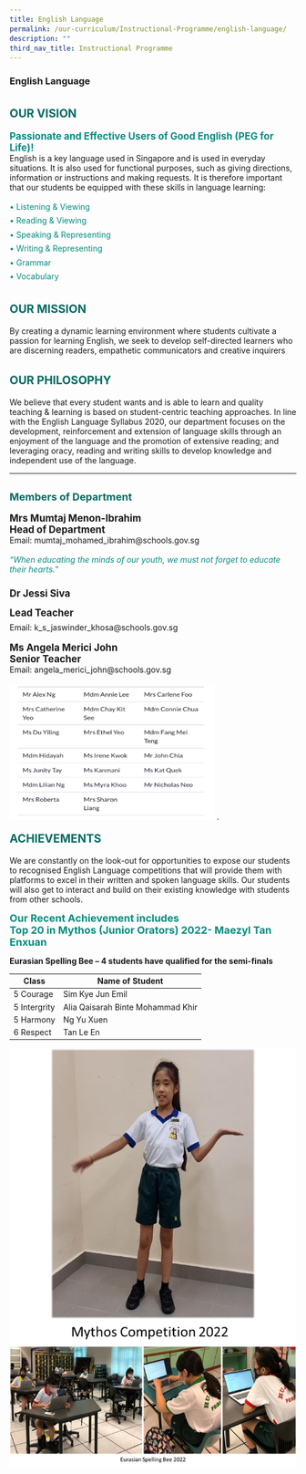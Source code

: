 ```yaml
---
title: English Language
permalink: /our-curriculum/Instructional-Programme/english-language/
description: ""
third_nav_title: Instructional Programme
---
```

### **English Language**

<b style="color:#016C62; font-size:20px; line-height: 3;">OUR VISION</b><br>
<b style="color:#038C7F; font-size:17px; ">Passionate and Effective Users of Good English (PEG for Life)!</b><br>
English is a key language used in Singapore and is used in everyday situations. It is also used for functional purposes, such as giving directions, information or instructions and making requests. It is therefore important that our students be equipped with these skills in language learning: 

<p style="color:#038C7F; line-height: 1.75;">
•	Listening & Viewing <br>
•	Reading & Viewing<br>
•	Speaking & Representing<br>
•	Writing & Representing<br>
•	Grammar<br>
•	Vocabulary<br>

<b style="color:#016C62; font-size:20px; line-height: 3;">OUR MISSION</b><br>
By creating a dynamic learning environment where students cultivate a passion for learning English, we seek to develop self-directed learners who are discerning readers, empathetic communicators and creative inquirers<br>

<b style="color:#016C62; font-size:20px; line-height: 3;">OUR PHILOSOPHY</b><br>
We believe that every student wants and is able to learn and quality teaching & learning is based on student-centric teaching approaches. In line with the English Language Syllabus 2020, our department focuses on the development, reinforcement and extension of language skills through an enjoyment of the language and the promotion of extensive reading; and leveraging oracy, reading and writing skills to develop knowledge and independent use of the language.
<hr>
<b style="color:#016C62; font-size:18px; line-height: 3;">Members of Department</b><br>
<b style="font-size:17px;">Mrs Mumtaj Menon-Ibrahim<br>Head of Department</b><br>
Email: mumtaj_mohamed_ibrahim@schools.gov.sg<br><br>
<i style="color:#038C7F;">“When educating the minds of our youth, we must not forget to educate their hearts.”</i><br><br>
<b style="font-size:17px; line-height:2;">Dr Jessi Siva<br>Lead Teacher</b><br>
Email: k_s_jaswinder_khosa@schools.gov.sg<br><br>
<b style="font-size:17px;">Ms Angela Merici John<br>Senior Teacher</b><br>
Email: angela_merici_john@schools.gov.sg

<img src="/images/English.png" alt="english" style="width:360px;height:240px;margin-top:15px;">
.
<br><b style="color:#016C62; font-size:20px; line-height: 3;">ACHIEVEMENTS</b><br>
We are constantly on the look-out for opportunities to expose our students to recognised English Language competitions that will provide them with platforms to excel in their written and spoken language skills. Our students will also get to interact and build on their existing knowledge with students from other schools.

<b style="color:#038C7F; font-size:18px; ">Our Recent Achievement includes <br>
Top 20 in Mythos (Junior Orators) 2022- Maezyl Tan Enxuan</b>

	
**Eurasian Spelling Bee – 4 students have qualified for the semi-finals**

| Class | Name of Student |
| -------- | -------- | 
| 5 Courage     | Sim Kye Jun Emil     |
| 5 Intergrity | Alia Qaisarah Binte Mohammad Khir |
| 5 Harmony | Ng Yu Xuen |
|6 Respect | Tan Le En |

![](/images/english.png)